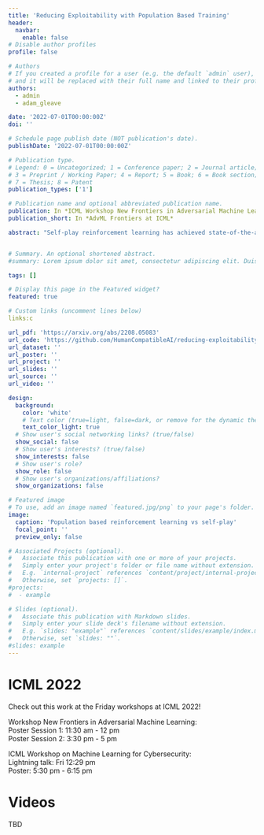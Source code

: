```yaml
---
title: 'Reducing Exploitability with Population Based Training'
header:
  navbar:
    enable: false
# Disable author profiles
profile: false

# Authors
# If you created a profile for a user (e.g. the default `admin` user), write the username (folder name) here
# and it will be replaced with their full name and linked to their profile.
authors:
  - admin
  - adam_gleave

date: '2022-07-01T00:00:00Z'
doi: ''

# Schedule page publish date (NOT publication's date).
publishDate: '2022-07-01T00:00:00Z'

# Publication type.
# Legend: 0 = Uncategorized; 1 = Conference paper; 2 = Journal article;
# 3 = Preprint / Working Paper; 4 = Report; 5 = Book; 6 = Book section;
# 7 = Thesis; 8 = Patent
publication_types: ['1']

# Publication name and optional abbreviated publication name.
publication: In *ICML Workshop New Frontiers in Adversarial Machine Learning at ICML 2022*
publication_short: In *AdvML Frontiers at ICML*

abstract: "Self-play reinforcement learning has achieved state-of-the-art, and often superhuman, performance in a variety of zero-sum games. Yet prior work has found that policies that are highly capable against regular opponents can fail catastrophically against *adversarial policies*: an opponent trained explicitly against the victim. Prior defenses using adversarial training were able to make the victim robust to a specific adversary, but the victim remained vulnerable to new ones. We conjecture this limitation was due to insufficient *diversity* of adversaries seen during training. We propose a defense using population based training to pit the victim against a range of opponents. We evaluate this defense's robustness against new adversaries in two low-dimensional environments. We find that our defense increases robustness against adversaries and show that robustness is correlated with the size of the opponent population."


# Summary. An optional shortened abstract.
#summary: Lorem ipsum dolor sit amet, consectetur adipiscing elit. Duis posuere tellus ac convallis placerat. Proin tincidunt magna sed ex sollicitudin condimentum.

tags: []

# Display this page in the Featured widget?
featured: true

# Custom links (uncomment lines below)
links:c

url_pdf: 'https://arxiv.org/abs/2208.05083'
url_code: 'https://github.com/HumanCompatibleAI/reducing-exploitability'
url_dataset: ''
url_poster: ''
url_project: ''
url_slides: ''
url_source: ''
url_video: ''

design:
  background:
    color: 'white'
    # Text color (true=light, false=dark, or remove for the dynamic theme color). 
    text_color_light: true
  # Show user's social networking links? (true/false)
  show_social: false
  # Show user's interests? (true/false)
  show_interests: false
  # Show user's role?
  show_role: false
  # Show user's organizations/affiliations?
  show_organizations: false

# Featured image
# To use, add an image named `featured.jpg/png` to your page's folder.
image:
  caption: 'Population based reinforcement learning vs self-play'
  focal_point: ''
  preview_only: false

# Associated Projects (optional).
#   Associate this publication with one or more of your projects.
#   Simply enter your project's folder or file name without extension.
#   E.g. `internal-project` references `content/project/internal-project/index.md`.
#   Otherwise, set `projects: []`.
#projects:
#  - example

# Slides (optional).
#   Associate this publication with Markdown slides.
#   Simply enter your slide deck's filename without extension.
#   E.g. `slides: "example"` references `content/slides/example/index.md`.
#   Otherwise, set `slides: ""`.
#slides: example
---
```

# ICML 2022

Check out this work at the Friday workshops at ICML 2022!

Workshop New Frontiers in Adversarial Machine Learning:  
Poster Session 1: 11:30 am - 12 pm  
Poster Session 2: 3:30 pm - 5 pm  

ICML Workshop on Machine Learning for Cybersecurity:  
Lightning talk: Fri 12:29 pm  
Poster: 5:30 pm - 6:15 pm  

# Videos

TBD